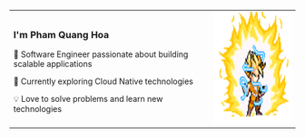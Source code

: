 <table border="0">
<tr>
<td>
<h3>I'm <strong>Pham Quang Hoa</strong></h3> <p>🚀 Software Engineer passionate about building scalable applications</p> <p>🌱 Currently exploring Cloud Native technologies</p> <p>💡 Love to solve problems and learn new technologies</p>
</td>
<td>
<img src="goku.gif" alt="goku" width="200" height="200">
</td>
</tr>
</table>